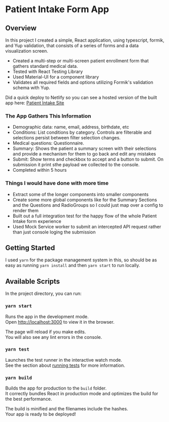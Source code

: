 # Patient Intake Form App

## Overview

In this project I created a simple, React application, using typescript, formik, and Yup validation, that consists of a series of forms and a data visualization screen.

- Created a multi-step or multi-screen patient enrollment form that gathers standard medical data.
- Tested with React Testing Library
- Used Material-UI for a component library
- Validates all required fields and options utilizing Formik's validation schema with Yup.

Did a quick deploy to Netlify so you can see a hosted version of the built app here:
[Patient Intake Site](https://admiring-lamarr-a21f27.netlify.app/)

### The App Gathers This Information

- Demographic data: name, email, address, birthdate, etc
- Conditions: List conditions by category. Controls are filterable and selections persist between filter selection changes.
- Medical questions: Questionnaire.
- Summary: Shows the patient a summary screen with their selections and provide a mechanism for them to go back and edit any mistakes
- Submit: Show terms and checkbox to accept and a button to submit. On submission it print sthe payload we collected to the console.
- Completed within 5 hours

### Things I would have done with more time

- Extract some of the longer components into smaller components
- Create some more global components like for the Summary Sections and the Questions and RadioGroups so I could just map over a config to render them
- Built out a full integration test for the happy flow of the whole Patient Intake form experience
- Used Mock Service worker to submit an intercepted API request rather than just console loging the submission

## Getting Started

I used `yarn` for the package management system in this, so should be as easy as running `yarn install` and then `yarn start` to run locally.

## Available Scripts

In the project directory, you can run:

### `yarn start`

Runs the app in the development mode.\
Open [http://localhost:3000](http://localhost:3000) to view it in the browser.

The page will reload if you make edits.\
You will also see any lint errors in the console.

### `yarn test`

Launches the test runner in the interactive watch mode.\
See the section about [running tests](https://facebook.github.io/create-react-app/docs/running-tests) for more information.

### `yarn build`

Builds the app for production to the `build` folder.\
It correctly bundles React in production mode and optimizes the build for the best performance.

The build is minified and the filenames include the hashes.\
Your app is ready to be deployed!
